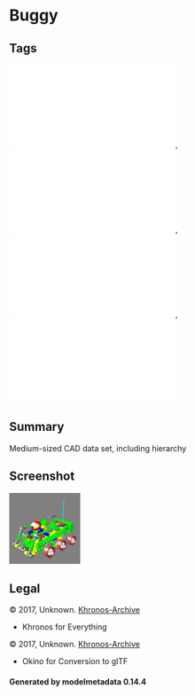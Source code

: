 # Buggy

## Tags

![core](../../Models-core.md), ![issues](../../Models-issues.md), ![testing](../../Models-testing.md), ![video](../../Models-video.md)

## Summary

Medium-sized CAD data set, including hierarchy

## Screenshot

![screenshot](screenshot/screenshot.png)

## Legal

&copy; 2017, Unknown. [Khronos-Archive]()

 - Khronos for Everything

&copy; 2017, Unknown. [Khronos-Archive]()

 - Okino for Conversion to glTF

#### Generated by modelmetadata 0.14.4
